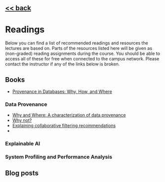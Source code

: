 ## [<< back](./index.html)

# Readings

Below you can find a list of recommended readings and resources the lectures are based on. Parts of the resources listed here will be given as (non-graded) reading assignments during the course. You should be able to access all of these for free when connected to the campus network. Please contact the instructor if any of the links below is broken.

## Books

- <a href="http://homepages.inf.ed.ac.uk/jcheney/publications/provdbsurvey.pdf">Provenance in Databases: Why, How, and Where</a>

### Data Provenance

- <a href="https://www.cis.upenn.edu/~sanjeev/papers/icdt01_data_provenance.pdf"> Why and Where: A characterization of data provenance</a>
- <a href="https://dl.acm.org/doi/abs/10.1145/1559845.1559901"> Why not?</a>
- <a href="https://dl.acm.org/doi/abs/10.1145/358916.358995">Explaining collaborative filtering recommendations</a>
- <a href=""> </a>

### Explainable AI

### System Profiling and Performance Analysis


## Blog posts
